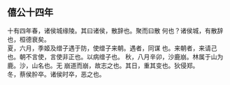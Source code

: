 ## 僖公十四年

十有四年春，诸侯城缘陵。其曰诸侯，散辞也。聚而曰散
何也？诸侯城，有散辞也，桓德衰矣。  
夏，六月，季姬及缯子遇于防，使缯子来朝。遇者，同谋
也。来朝者，来请己也。朝不言使，言使非正也。以病缯子也。
秋，八月辛卯，沙鹿崩。林属于山为鹿。沙，山名也。无
崩道而崩，故志之也。其日，重其变也。狄侵郑。  
冬，蔡侯肸卒。诸侯时卒，恶之也。  

